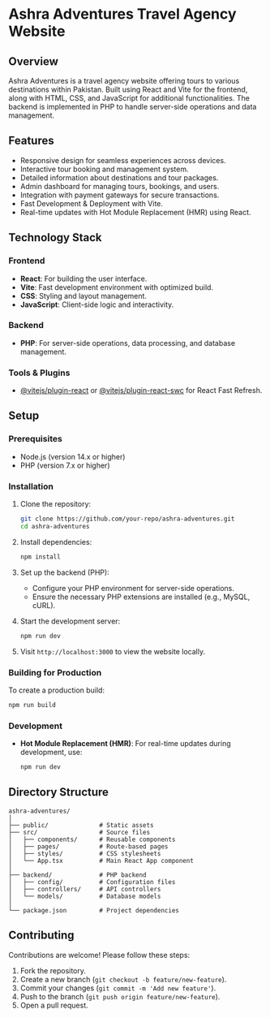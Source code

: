 

# Ashra Adventures Travel Agency Website

## Overview

Ashra Adventures is a travel agency website offering tours to various destinations within Pakistan. Built using React and Vite for the frontend, along with HTML, CSS, and JavaScript for additional functionalities. The backend is implemented in PHP to handle server-side operations and data management.

## Features

- Responsive design for seamless experiences across devices.
- Interactive tour booking and management system.
- Detailed information about destinations and tour packages.
- Admin dashboard for managing tours, bookings, and users.
- Integration with payment gateways for secure transactions.
- Fast Development & Deployment with Vite.
- Real-time updates with Hot Module Replacement (HMR) using React.

## Technology Stack

### Frontend

- **React**: For building the user interface.
- **Vite**: Fast development environment with optimized build.
- **CSS**: Styling and layout management.
- **JavaScript**: Client-side logic and interactivity.

### Backend

- **PHP**: For server-side operations, data processing, and database management.

### Tools & Plugins

- [@vitejs/plugin-react](https://github.com/vitejs/vite-plugin-react) or [@vitejs/plugin-react-swc](https://github.com/vitejs/vite-plugin-react-swc) for React Fast Refresh.

## Setup

### Prerequisites

- Node.js (version 14.x or higher)
- PHP (version 7.x or higher)

### Installation

1. Clone the repository:
   ```bash
   git clone https://github.com/your-repo/ashra-adventures.git
   cd ashra-adventures
   ```

2. Install dependencies:
   ```bash
   npm install
   ```

3. Set up the backend (PHP):
   - Configure your PHP environment for server-side operations.
   - Ensure the necessary PHP extensions are installed (e.g., MySQL, cURL).

4. Start the development server:
   ```bash
   npm run dev
   ```

5. Visit `http://localhost:3000` to view the website locally.

### Building for Production

To create a production build:
   ```bash
   npm run build
   ```

### Development

- **Hot Module Replacement (HMR)**: For real-time updates during development, use:
  ```bash
  npm run dev
  ```

## Directory Structure

```
ashra-adventures/
│
├── public/              # Static assets
├── src/                 # Source files
│   ├── components/      # Reusable components
│   ├── pages/           # Route-based pages
│   ├── styles/          # CSS stylesheets
│   └── App.tsx          # Main React App component
│
├── backend/             # PHP backend
│   ├── config/          # Configuration files
│   ├── controllers/     # API controllers
│   └── models/          # Database models
│
└── package.json         # Project dependencies
```

## Contributing

Contributions are welcome! Please follow these steps:

1. Fork the repository.
2. Create a new branch (`git checkout -b feature/new-feature`).
3. Commit your changes (`git commit -m 'Add new feature'`).
4. Push to the branch (`git push origin feature/new-feature`).
5. Open a pull request.

